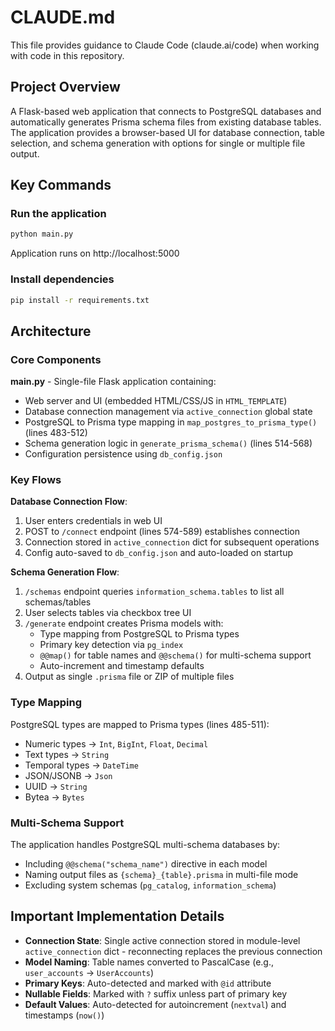 # CLAUDE.md

This file provides guidance to Claude Code (claude.ai/code) when working with code in this repository.

## Project Overview

A Flask-based web application that connects to PostgreSQL databases and automatically generates Prisma schema files from existing database tables. The application provides a browser-based UI for database connection, table selection, and schema generation with options for single or multiple file output.

## Key Commands

### Run the application
```bash
python main.py
```
Application runs on http://localhost:5000

### Install dependencies
```bash
pip install -r requirements.txt
```

## Architecture

### Core Components

**main.py** - Single-file Flask application containing:
- Web server and UI (embedded HTML/CSS/JS in `HTML_TEMPLATE`)
- Database connection management via `active_connection` global state
- PostgreSQL to Prisma type mapping in `map_postgres_to_prisma_type()` (lines 483-512)
- Schema generation logic in `generate_prisma_schema()` (lines 514-568)
- Configuration persistence using `db_config.json`

### Key Flows

**Database Connection Flow**:
1. User enters credentials in web UI
2. POST to `/connect` endpoint (lines 574-589) establishes connection
3. Connection stored in `active_connection` dict for subsequent operations
4. Config auto-saved to `db_config.json` and auto-loaded on startup

**Schema Generation Flow**:
1. `/schemas` endpoint queries `information_schema.tables` to list all schemas/tables
2. User selects tables via checkbox tree UI
3. `/generate` endpoint creates Prisma models with:
   - Type mapping from PostgreSQL to Prisma types
   - Primary key detection via `pg_index`
   - `@@map()` for table names and `@@schema()` for multi-schema support
   - Auto-increment and timestamp defaults
4. Output as single `.prisma` file or ZIP of multiple files

### Type Mapping

PostgreSQL types are mapped to Prisma types (lines 485-511):
- Numeric types → `Int`, `BigInt`, `Float`, `Decimal`
- Text types → `String`
- Temporal types → `DateTime`
- JSON/JSONB → `Json`
- UUID → `String`
- Bytea → `Bytes`

### Multi-Schema Support

The application handles PostgreSQL multi-schema databases by:
- Including `@@schema("schema_name")` directive in each model
- Naming output files as `{schema}_{table}.prisma` in multi-file mode
- Excluding system schemas (`pg_catalog`, `information_schema`)

## Important Implementation Details

- **Connection State**: Single active connection stored in module-level `active_connection` dict - reconnecting replaces the previous connection
- **Model Naming**: Table names converted to PascalCase (e.g., `user_accounts` → `UserAccounts`)
- **Primary Keys**: Auto-detected and marked with `@id` attribute
- **Nullable Fields**: Marked with `?` suffix unless part of primary key
- **Default Values**: Auto-detected for autoincrement (`nextval`) and timestamps (`now()`)